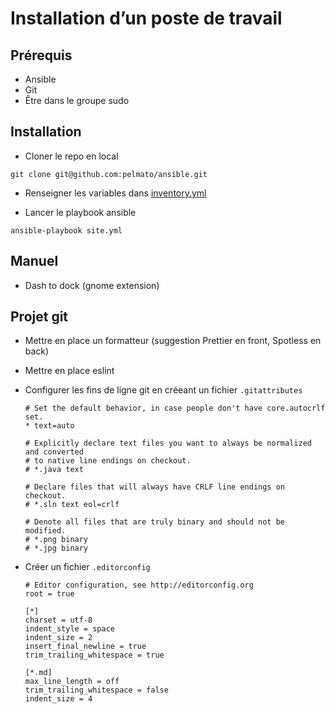 # Installation d’un poste de travail

## Prérequis

-   Ansible
-   Git
-   Être dans le groupe sudo

## Installation

-   Cloner le repo en local

```shell
git clone git@github.com:pelmato/ansible.git
```

-   Renseigner les variables dans [inventory.yml](./inventory.yml)

-   Lancer le playbook ansible

```shell
ansible-playbook site.yml
```

## Manuel

-   Dash to dock (gnome extension)

## Projet git

-   Mettre en place un formatteur (suggestion Prettier en front, Spotless en back)
-   Mettre en place eslint
-   Configurer les fins de ligne git en créeant un fichier `.gitattributes`

    ```
    # Set the default behavior, in case people don't have core.autocrlf set.
    * text=auto

    # Explicitly declare text files you want to always be normalized and converted
    # to native line endings on checkout.
    # *.java text

    # Declare files that will always have CRLF line endings on checkout.
    # *.sln text eol=crlf

    # Denote all files that are truly binary and should not be modified.
    # *.png binary
    # *.jpg binary
    ```

-   Créer un fichier `.editorconfig`

    ```
    # Editor configuration, see http://editorconfig.org
    root = true

    [*]
    charset = utf-8
    indent_style = space
    indent_size = 2
    insert_final_newline = true
    trim_trailing_whitespace = true

    [*.md]
    max_line_length = off
    trim_trailing_whitespace = false
    indent_size = 4
    ```
